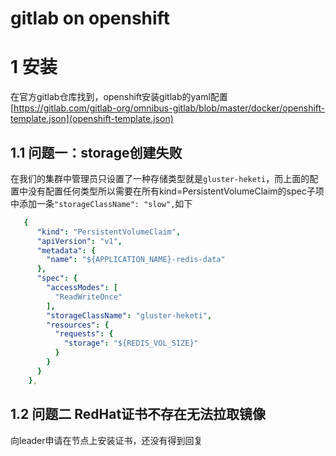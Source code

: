 # gitlab on openshift
# 1 安装
在官方gitlab仓库找到，openshift安装gitlab的yaml配置[https://gitlab.com/gitlab-org/omnibus-gitlab/blob/master/docker/openshift-template.json](openshift-template.json)
## 1.1 问题一：storage创建失败
在我们的集群中管理员只设置了一种存储类型就是`gluster-heketi`，而上面的配置中没有配置任何类型所以需要在所有kind=PersistentVolumeClaim的spec子项中添加一条`"storageClassName": "slow",`如下
```yml
   {
      "kind": "PersistentVolumeClaim",
      "apiVersion": "v1",
      "metadata": {
        "name": "${APPLICATION_NAME}-redis-data"
      },
      "spec": {
        "accessModes": [
          "ReadWriteOnce"
        ],
        "storageClassName": "gluster-heketi",
        "resources": {
          "requests": {
            "storage": "${REDIS_VOL_SIZE}"
          }
        }
      }
    },
```
## 1.2 问题二 RedHat证书不存在无法拉取镜像
向leader申请在节点上安装证书，还没有得到回复